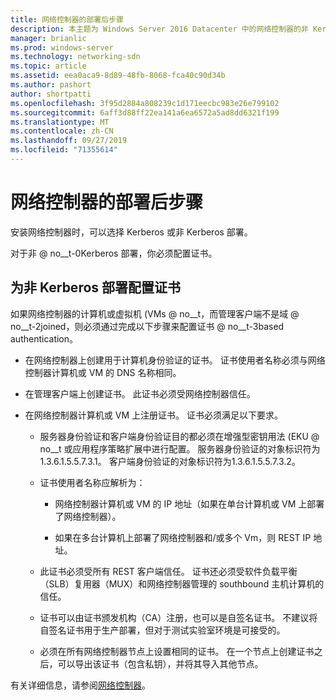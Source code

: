 ```yaml
---
title: 网络控制器的部署后步骤
description: 本主题为 Windows Server 2016 Datacenter 中的网络控制器的非 Kerberos 部署提供证书配置说明。
manager: brianlic
ms.prod: windows-server
ms.technology: networking-sdn
ms.topic: article
ms.assetid: eea0aca9-8d89-48fb-8068-fca40c90d34b
ms.author: pashort
author: shortpatti
ms.openlocfilehash: 3f95d2884a808239c1d171eecbc983e26e799102
ms.sourcegitcommit: 6aff3d88ff22ea141a6ea6572a5ad8dd6321f199
ms.translationtype: MT
ms.contentlocale: zh-CN
ms.lasthandoff: 09/27/2019
ms.locfileid: "71355614"
---
```

# <a name="post-deployment-steps-for-network-controller"></a>网络控制器的部署后步骤

安装网络控制器时，可以选择 Kerberos 或非 Kerberos 部署。

对于非 @ no__t-0Kerberos 部署，你必须配置证书。

## <a name="configure-certificates-for-non-kerberos-deployments"></a>为非 Kerberos 部署配置证书

如果网络控制器的计算机或虚拟机 \(VMs @ no__t，而管理客户端不是域 @ no__t-2joined，则必须通过完成以下步骤来配置证书 @ no__t-3based authentication。

- 在网络控制器上创建用于计算机身份验证的证书。 证书使用者名称必须与网络控制器计算机或 VM 的 DNS 名称相同。

- 在管理客户端上创建证书。 此证书必须受网络控制器信任。
  
- 在网络控制器计算机或 VM 上注册证书。 证书必须满足以下要求。
  
    -  服务器身份验证和客户端身份验证目的都必须在增强型密钥用法 \(EKU @ no__t 或应用程序策略扩展中进行配置。 服务器身份验证的对象标识符为1.3.6.1.5.5.7.3.1。 客户端身份验证的对象标识符为1.3.6.1.5.5.7.3.2。
  
    - 证书使用者名称应解析为：
  
        - 网络控制器计算机或 VM 的 IP 地址（如果在单台计算机或 VM 上部署了网络控制器）。

        - 如果在多台计算机上部署了网络控制器和/或多个 Vm，则 REST IP 地址。
  
    - 此证书必须受所有 REST 客户端信任。 证书还必须受软件负载平衡（SLB）复用器（MUX）和网络控制器管理的 southbound 主机计算机的信任。
  
    - 证书可以由证书颁发机构（CA）注册，也可以是自签名证书。 不建议将自签名证书用于生产部署，但对于测试实验室环境是可接受的。
  
    - 必须在所有网络控制器节点上设置相同的证书。 在一个节点上创建证书之后，可以导出该证书（包含私钥），并将其导入其他节点。

有关详细信息，请参阅[网络控制器](Network-Controller.md)。
